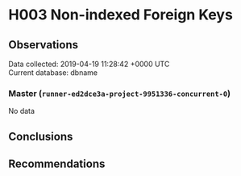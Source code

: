 # H003 Non-indexed Foreign Keys #

## Observations ##
Data collected: 2019-04-19 11:28:42 +0000 UTC  
Current database: dbname  

### Master (`runner-ed2dce3a-project-9951336-concurrent-0`) ###


No data


## Conclusions ##


## Recommendations ##

